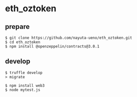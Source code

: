 # eth_oztoken

## prepare

```console
$ git clone https://github.com/nayuta-ueno/eth_oztoken.git
$ cd eth_oztoken
$ npm install @openzeppelin/contracts@3.0.1
```

## develop

```console
$ truffle develop
> migrate
```

```console
$ npm install web3
$ node mytest.js
```
